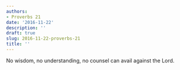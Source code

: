 ```yaml
---
authors:
- Proverbs 21
date: '2016-11-22'
description: ''
draft: true
slug: 2016-11-22-proverbs-21
title: ''
---
```

No wisdom, no understanding, no counsel can avail against the Lord.



